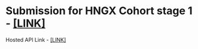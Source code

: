 # Submission for HNGX Cohort stage 1 - [[LINK]](https://www.zuri.team/programs/hng/home)

Hosted API Link - [[LINK]](https://hng-task-1-oai2.onrender.com/api?slack_name=usmahm&track=backend)
